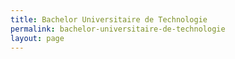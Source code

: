 ```yaml
---
title: Bachelor Universitaire de Technologie
permalink: bachelor-universitaire-de-technologie
layout: page
---
```

